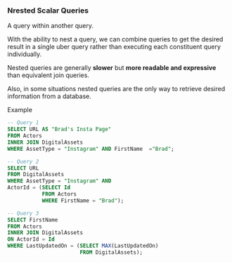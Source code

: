 ### Nrested Scalar Queries
A query within another query. 

With the ability to nest a query, we can combine queries to get the desired result in a single uber query rather than executing each constituent query individually. 

Nested queries are generally **slower** but **more readable and expressive** than equivalent join queries. 

Also, in some situations nested queries are the only way to retrieve desired information from a database.

Example
```sql
-- Query 1
SELECT URL AS "Brad's Insta Page" 
FROM Actors 
INNER JOIN DigitalAssets 
WHERE AssetType = "Instagram" AND FirstName  ="Brad";

-- Query 2
SELECT URL 
FROM DigitalAssets 
WHERE AssetType = "Instagram" AND 
ActorId = (SELECT Id 
           FROM Actors 
           WHERE FirstName = "Brad");

-- Query 3
SELECT FirstName 
FROM Actors 
INNER JOIN DigitalAssets 
ON ActorId = Id 
WHERE LastUpdatedOn = (SELECT MAX(LastUpdatedOn) 
                       FROM DigitalAssets);
```
